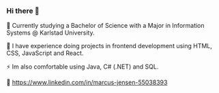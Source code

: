 ### Hi there 👋

🔭 Currently studying a Bachelor of Science with a Major in Information Systems @ Karlstad University.

🌱 I have experience doing projects in frontend development using HTML, CSS, JavaScript and React. 

⚡ Im also comfortable using Java, C# (.NET) and SQL.

👨 https://www.linkedin.com/in/marcus-jensen-55038393
